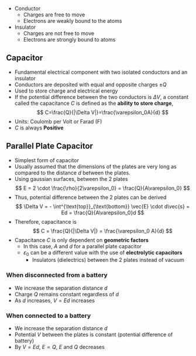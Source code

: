 - Conductor
	- Charges are free to move
	- Electrons are weakly bound to the atoms
- Insulator
	- Charges are not free to move
	- Electrons are strongly bound to atoms
## Capacitor
- Fundamental electrical component with two isolated conductors and an insulator
- Conductors are deposited with equal and opposite charges $\pm Q$
- Used to store charge and electrical energy
- If the potential difference between the two conductors is $\Delta V$, a constant called the capacitance $C$ is defined as the **ability to store charge**, 
$$
C=\frac{Q}{|\Delta V|}=\frac{\varepsilon_0A}{d}
$$
- Units: Coulomb per Volt or Farad (F)
- $C$ is always **Positive**
## Parallel Plate Capacitor
- Simplest form of capacitor
- Usually assumed that the dimensions of the plates are very long as compared to the distance $d$ between the plates.
- Using gaussian surfaces, between the 2 plates
$$
E = 2 \cdot \frac{\rho}{2\varepsilon_0} = \frac{Q}{A\varepsilon_0}
$$
- Thus, potential difference between the 2 plates can be derived
$$
\Delta V = - \int^{\text{top}}_{\text{bottom}} \vec{E} \cdot d\vec{s} = Ed = \frac{Q}{A\varepsilon_0}d
$$
- Therefore, capacitance is
$$
C = \frac{Q}{|\Delta V|} = \frac{\varepsilon_0 A}{d}
$$
- Capacitance $C$ is only dependent on **geometric factors**
	- In this case, $A$ and $d$ for a parallel plate capacitor
	- $\varepsilon_0$ can be a different value with the use of **electrolytic capacitors**
		- Insulators (dielectrics) between the 2 plates instead of vacuum
### When disconnected from a battery
- We increase the separation distance $d$
- Charge $Q$ remains constant regardless of $d$
- As $d$ increases, $V = Ed$ increases
### When connected to a battery
- We increase the separation distance $d$
- Potential $V$ between the plates is constant (potential difference of battery)
- By $V = Ed$, $E \propto Q$, $E$ and $Q$ decreases